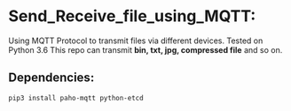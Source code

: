 # Send_Receive_file_using_MQTT:
Using MQTT Protocol to transmit files via different devices.
Tested on Python 3.6
This repo can transmit **bin, txt, jpg, compressed file** and so on.

## Dependencies:
```pip3 install paho-mqtt python-etcd```




